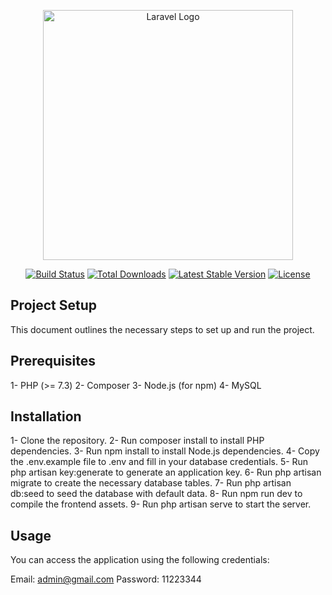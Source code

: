 <p align="center"><a href="https://laravel.com" target="_blank"><img src="https://raw.githubusercontent.com/laravel/art/master/logo-lockup/5%20SVG/2%20CMYK/1%20Full%20Color/laravel-logolockup-cmyk-red.svg" width="400" alt="Laravel Logo"></a></p>

<p align="center">
<a href="https://github.com/laravel/framework/actions"><img src="https://github.com/laravel/framework/workflows/tests/badge.svg" alt="Build Status"></a>
<a href="https://packagist.org/packages/laravel/framework"><img src="https://img.shields.io/packagist/dt/laravel/framework" alt="Total Downloads"></a>
<a href="https://packagist.org/packages/laravel/framework"><img src="https://img.shields.io/packagist/v/laravel/framework" alt="Latest Stable Version"></a>
<a href="https://packagist.org/packages/laravel/framework"><img src="https://img.shields.io/packagist/l/laravel/framework" alt="License"></a>
</p>


## Project Setup
This document outlines the necessary steps to set up and run the project.

## Prerequisites
 1- PHP (>= 7.3)
 2- Composer
 3- Node.js (for npm)
 4- MySQL
## Installation
 1- Clone the repository.
 2- Run composer install to install PHP dependencies.
 3- Run npm install to install Node.js dependencies.
 4- Copy the .env.example file to .env and fill in your database credentials.
 5- Run php artisan key:generate to generate an     application key.
 6- Run php artisan migrate to create the necessary database tables.
 7- Run php artisan db:seed to seed the database with default data.
 8- Run npm run dev to compile the frontend assets.
 9- Run php artisan serve to start the server.
 
## Usage
 You can access the application using the following credentials:

 Email: admin@gmail.com
 Password: 11223344
